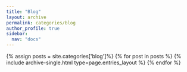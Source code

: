 ```yaml
---
title: "Blog"
layout: archive
permalink: categories/blog
author_profile: true
sidebar:
  nav: "docs"
---
```




{% assign posts = site.categories['blog']%} {% for post in posts %} {% include archive-single.html type=page.entries_layout %} {% endfor %}